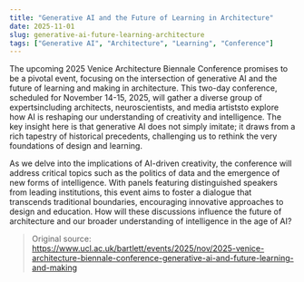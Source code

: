 ```yaml
---
title: "Generative AI and the Future of Learning in Architecture"
date: 2025-11-01
slug: generative-ai-future-learning-architecture
tags: ["Generative AI", "Architecture", "Learning", "Conference"]
---
```


The upcoming 2025 Venice Architecture Biennale Conference promises to be a pivotal event, focusing on the intersection of generative AI and the future of learning and making in architecture. This two-day conference, scheduled for November 14-15, 2025, will gather a diverse group of expertsincluding architects, neuroscientists, and media artiststo explore how AI is reshaping our understanding of creativity and intelligence. The key insight here is that generative AI does not simply imitate; it draws from a rich tapestry of historical precedents, challenging us to rethink the very foundations of design and learning.

As we delve into the implications of AI-driven creativity, the conference will address critical topics such as the politics of data and the emergence of new forms of intelligence. With panels featuring distinguished speakers from leading institutions, this event aims to foster a dialogue that transcends traditional boundaries, encouraging innovative approaches to design and education. How will these discussions influence the future of architecture and our broader understanding of intelligence in the age of AI?

> Original source: https://www.ucl.ac.uk/bartlett/events/2025/nov/2025-venice-architecture-biennale-conference-generative-ai-and-future-learning-and-making